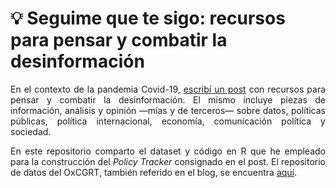 <div>
<div id="8ef7" class="fl fm ap by fn b fo fp fq fr fs ft fu fv fw fx fy">
<h1 class="fn b fo fz fq ga fs gb fu gc fw gd ap" style="text-align: left;">💡 Seguime que te sigo: recursos para pensar y combatir la desinformaci&oacute;n</h1>
</div>
</div>
<div id="1628" class="ge fm cc by bx gf gg gh gi gj gk gl gm gn go gp gq">
<p style="text-align: justify;">En el contexto de la pandemia Covid-19, <a href="https://medium.com/@Condolasa/infodemia-en-tiempos-de-pandemia-3c0eaa6bc9cc" target="_blank" rel="noopener">escrib&iacute; un post</a> con recursos para pensar y combatir la desinformaci&oacute;n. El mismo incluye piezas de informaci&oacute;n, an&aacute;lisis y opini&oacute;n &mdash;m&iacute;as y de terceros&mdash; sobre datos, pol&iacute;ticas p&uacute;blicas, pol&iacute;tica internacional, econom&iacute;a, comunicaci&oacute;n pol&iacute;tica y sociedad.</p>
<p style="text-align: justify;">En este repositorio comparto el dataset y c&oacute;digo en R que he empleado para la construcci&oacute;n del <em>Policy Tracker</em> consignado en el post. El repositorio de datos del OxCGRT, tambi&eacute;n referido en el blog, se encuentra <a href="https://github.com/OxCGRT/covid-policy-tracker" target="_blank" rel="noopener">aqu&iacute;</a>.</p>
</div>
